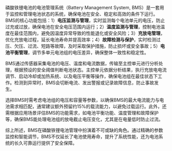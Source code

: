磷酸铁锂电池的电池管理系统（Battery Management System, BMS）是一套用于监控和管理电池状态的系统，确保电池在安全、稳定和高效的条件下运行。BMS的核心功能包括：1）**电压监测与管理**，实时监测每个电池单元的电压，防止过充或过放，确保电池在安全电压范围内运行；2）**温度监测与管理**，控制电池温度在最佳范围内，避免因温度异常导致的性能退化或安全风险；3）**充放电管理**，优化充放电过程，延长电池寿命并提高效率；4）**故障检测与保护**，实时检测过压、欠压、过流、短路等故障，及时采取保护措施，防止损坏或安全事故；5）**电池平衡管理**，调节多单元电池组的电压差异，确保整体一致性和稳定性。

BMS通过传感器采集电池的电压、温度和电流数据，传输至主控单元进行分析处理，根据预设的安全阈值判断电池状态。主控单元依据分析结果，执行充放电电流调节、启动冷却或加热系统、以及电压平衡等操作，确保电池组在最佳状态下工作。检测到异常时，BMS会切断电流、发出警报或记录故障信息，防止事故发生。

选择BMS时需考虑电池组的电压和容量等参数，以确保BMS的最大电流能力与电池需求相匹配，通常建议额外预留约15%的载流能力，以避免过载运行。此外，还需根据应用场景评估BMS的功能需求，如电池平衡功能、温度管理和故障保护等，确保BMS能处理电池组的放电截止电压变化，尤其是在电量低时防止过流。

综上所述，BMS在磷酸铁锂电池管理中扮演着不可或缺的角色。通过精确的参数监控和智能调节，BMS不仅延长了电池使用寿命，提升了系统性能，还为电池系统的长久可靠运行提供了安全保障。

